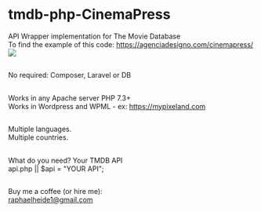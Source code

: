 # tmdb-php-CinemaPress
API Wrapper implementation for The Movie Database <br>
To find the example of this code: https://agenciadesigno.com/cinemapress/ <br>
<img src="https://agenciadesigno.com/cinemapress.jpg">
##
No required: Composer, Laravel or DB
##
Works in any Apache server PHP 7.3+ <br>
Works in Wordpress and WPML - ex: https://mypixeland.com 
##
Multiple languages. <br>
Multiple countries. 
##
What do you need? Your TMDB API<br>
api.php || $api = "YOUR API";
##
Buy me a coffee (or hire me): <br>
raphaelheide1@gmail.com
